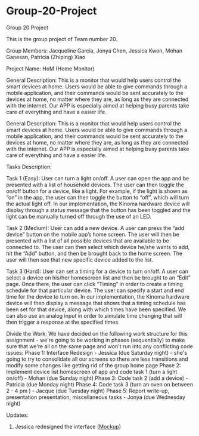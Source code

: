 # Group-20-Project
Group 20 Project

This is the group project of Team number 20.

Group Members: Jacqueline Garcia, Jonya Chen, Jessica Kwon, Mohan Ganesan, Patricia (Zhiping) Xiao

Project Name: HoM (Home Monitor)

General Description: This is a monitor that would help users control the smart devices at home. Users would be able to give commands through a mobile application, and their commands would be sent accurately to the devices at home, no matter where they are, as long as they are connected with the internet. Our APP is especially aimed at helping busy parents take care of everything and have a easier life.

General Description: This is a monitor that would help users control the smart devices at home. Users would be able to give commands through a mobile application, and their commands would be sent accurately to the devices at home, no matter where they are, as long as they are connected with the internet. Our APP is especially aimed at helping busy parents take care of everything and have a easier life.

Tasks Description:

Task 1 (Easy): User can turn a light on/off.
A user can open the app and be presented with a list of household devices. The user can then toggle the on/off button for a device, like a light. For example, if the light is shown as “on” in the app, the user can then toggle the button to “off”, which will turn the actual light off. In our implementation, the Kinoma hardware device will display through a status message that the button has been toggled and the light can be manually turned off through the use of an LED.

Task 2 (Medium): User can add a new device.
A user can press the “add device” button on the mobile app’s home screen. The user will then be presented with a list of all possible devices that are available to be connected to. The user can then select which device he/she wants to add, hit the “Add” button, and then be brought back to the home screen. The user will then see that new specific device added to the list.

Task 3 (Hard): User can set a timing for a device to turn on/off.
A user can select a device on his/her homescreen list and then be brought to an “Edit” page. Once there, the user can click “Timing” in order to create a timing schedule for that particular device. The user can specify a start and end time for the device to turn on. In our implementation, the Kinoma hardware device will then display a message that shows that a timing schedule has been set for that device, along with which times have been specified. We can also use an analog input in order to simulate time changing that will then trigger a response at the specified times.

Divide the Work:
We have decided on the following work structure for this assignment - we're going to be working in phases (sequentially) to make sure that we're all on the same page and won't run into any conflicting code issues:
Phase 1: Interface Redesign - Jessica (due Saturday night) - she's going to try to consolidate all our screens so there are less transitions and modify some changes like getting rid of the group home page
Phase 2: Implement device list homescreen of app and code task 1 (turn a light on/off) - Mohan (due Sunday night)
Phase 3: Code task 2 (add a device) - Patricia (due Monday night)
Phase 4: Code task 3 (turn an oven on between 2 - 4 pm ) - Jacque (due Tuesday night)
Phase 5: Report write-up, presentation presentation, miscellaneous tasks - Jonya (due Wednesday night)


Updates:

1. Jessica redesigned the interface ([Mockup](https://www.figma.com/file/M1zJ6hF1zPVKDqP8ib8u8Xiu/HoM---v2))